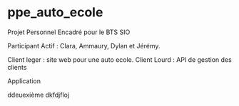 ppe_auto_ecole
==============

Projet Personnel Encadré pour le BTS SIO

Participant Actif : Clara, Ammaury, Dylan et Jérémy.

Client leger : site web pour une auto ecole.
Client Lourd : API de gestion des clients

Application






ddeuexième dkfdjfloj
